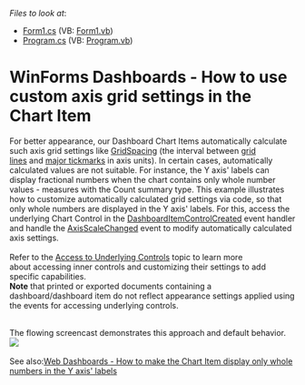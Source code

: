 <!-- default file list -->
*Files to look at*:

* [Form1.cs](./CS/DesignerSample/Form1.cs) (VB: [Form1.vb](./VB/DesignerSample/Form1.vb))
* [Program.cs](./CS/DesignerSample/Program.cs) (VB: [Program.vb](./VB/DesignerSample/Program.vb))
<!-- default file list end -->
# WinForms Dashboards - How to use custom axis grid settings in the Chart Item


<p>For better appearance, our Dashboard Chart Items automatically calculate such axis grid settings like <a href="https://documentation.devexpress.com/CoreLibraries/DevExpress.XtraCharts.ScaleGridOptionsBase.GridSpacing.property">GridSpacing</a> (the interval between <a href="https://documentation.devexpress.com/WindowsForms/1992/Controls-and-Libraries/Chart-Control/Visual-Elements/Grid-Lines">grid lines</a> and <a href="https://documentation.devexpress.com/WindowsForms/1991/Controls-and-Libraries/Chart-Control/Visual-Elements/Axis-Tickmarks">major tickmarks</a> in axis units). In certain cases, automatically calculated values are not suitable. For instance, the Y axis' labels can display fractional numbers when the chart contains only whole number values - measures with the Count summary type. This example illustrates how to customize automatically calculated grid settings via code, so that only whole numbers are displayed in the Y axis' labels. For this, access the underlying Chart Control in the <a href="https://documentation.devexpress.com/Dashboard/DevExpress.DashboardWin.DashboardDesigner.DashboardItemControlCreated.event">DashboardItemControlCreated</a> event handler and handle the <a href="https://documentation.devexpress.com/WindowsForms/DevExpress.XtraCharts.ChartControl.AxisScaleChanged.event">AxisScaleChanged</a> event to modify automatically calculated axis settings.<br><br>Refer to the <a href="https://documentation.devexpress.com/Dashboard/18019/Building-the-Designer-and-Viewer-Applications/WinForms-Viewer/Access-to-Underlying-Controls">Access to Underlying Controls</a> topic to learn more about accessing inner controls and customizing their settings to add specific capabilities.<br><strong>Note</strong> that printed or exported documents containing a dashboard/dashboard item do not reflect appearance settings applied using the events for accessing underlying controls.</p>
<br>The flowing screencast demonstrates this approach and default behavior.<br><img src="https://raw.githubusercontent.com/DevExpress-Examples/winforms-dashboards-how-to-use-custom-axis-grid-settings-in-the-chart-item-t597206/17.1.3+/media/a249a17c-9d90-4015-ac88-09a8581b8bcb.png"><br><br>See also:<a href="https://www.devexpress.com/Support/Center/p/T607149">Web Dashboards - How to make the Chart Item display only whole numbers in the Y axis' labels</a>

<br/>


